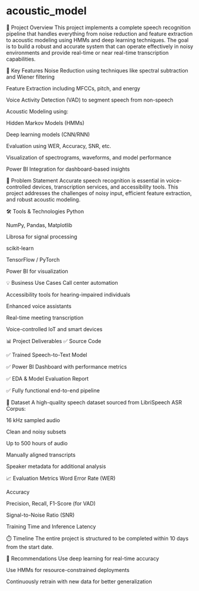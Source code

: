 # acoustic_model
🧠 Project Overview
This project implements a complete speech recognition pipeline that handles everything from noise reduction and feature extraction to acoustic modeling using HMMs and deep learning techniques. The goal is to build a robust and accurate system that can operate effectively in noisy environments and provide real-time or near real-time transcription capabilities.

🚀 Key Features
Noise Reduction using techniques like spectral subtraction and Wiener filtering

Feature Extraction including MFCCs, pitch, and energy

Voice Activity Detection (VAD) to segment speech from non-speech

Acoustic Modeling using:

Hidden Markov Models (HMMs)

Deep learning models (CNN/RNN)

Evaluation using WER, Accuracy, SNR, etc.

Visualization of spectrograms, waveforms, and model performance

Power BI Integration for dashboard-based insights

🎯 Problem Statement
Accurate speech recognition is essential in voice-controlled devices, transcription services, and accessibility tools. This project addresses the challenges of noisy input, efficient feature extraction, and robust acoustic modeling.

🛠️ Tools & Technologies
Python

NumPy, Pandas, Matplotlib

Librosa for signal processing

scikit-learn

TensorFlow / PyTorch

Power BI for visualization

💡 Business Use Cases
Call center automation

Accessibility tools for hearing-impaired individuals

Enhanced voice assistants

Real-time meeting transcription

Voice-controlled IoT and smart devices

📊 Project Deliverables
✅ Source Code

✅ Trained Speech-to-Text Model

✅ Power BI Dashboard with performance metrics

✅ EDA & Model Evaluation Report

✅ Fully functional end-to-end pipeline

📁 Dataset
A high-quality speech dataset sourced from LibriSpeech ASR Corpus:

16 kHz sampled audio

Clean and noisy subsets

Up to 500 hours of audio

Manually aligned transcripts

Speaker metadata for additional analysis

📈 Evaluation Metrics
Word Error Rate (WER)

Accuracy

Precision, Recall, F1-Score (for VAD)

Signal-to-Noise Ratio (SNR)

Training Time and Inference Latency

⏱️ Timeline
The entire project is structured to be completed within 10 days from the start date.

📌 Recommendations
Use deep learning for real-time accuracy

Use HMMs for resource-constrained deployments

Continuously retrain with new data for better generalization

